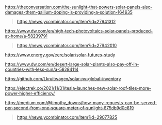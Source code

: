 https://theconversation.com/the-sunlight-that-powers-solar-panels-also-damages-them-gallium-doping-is-providing-a-solution-164935
> https://news.ycombinator.com/item?id=27941312

https://www.dw.com/en/high-tech-photovoltaics-solar-panels-produced-at-home/a-58239791
> https://news.ycombinator.com/item?id=27942010

https://www.energy.gov/eere/solar/solar-futures-study

https://www.dw.com/en/desert-large-solar-plants-also-pay-off-in-countries-with-less-sun/a-58284114

https://github.com/Lkruitwagen/solar-pv-global-inventory

https://electrek.co/2021/11/01/tesla-launches-new-solar-roof-tiles-more-power-higher-efficiency/

https://medium.com/@timothy_downs/how-many-requests-can-be-served-per-second-from-one-square-meter-of-sunlight-675db9d0c819
> https://news.ycombinator.com/item?id=29077825